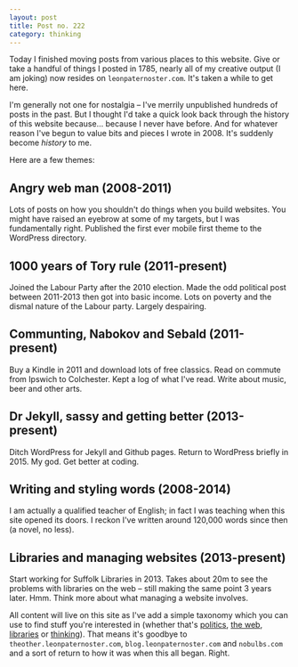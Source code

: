 ```yaml
---
layout: post
title: Post no. 222
category: thinking
---
```


Today I finished moving posts from various places to this website. Give or take a handful of things I posted in 1785, nearly all of my creative output (I am joking) now resides on `leonpaternoster.com`. It's taken a while to get here.

I'm generally not one for nostalgia &#8211; I've merrily unpublished hundreds of posts in the past. But I thought I'd take a quick look back through the history of this website because&hellip; because I never have before. And for whatever reason I've begun to value bits and pieces I wrote in 2008. It's suddenly become _history_ to me.

Here are a few themes:

## Angry web man (2008-2011)

Lots of posts on how you shouldn't do things when you build websites. You might have raised an eyebrow at some of my targets, but I was fundamentally right. Published the first ever mobile first theme to the WordPress directory.

## 1000 years of Tory rule (2011-present)

Joined the Labour Party after the 2010 election. Made the odd political post between 2011-2013 then got into basic income. Lots on poverty and the dismal nature of the Labour party. Largely despairing.

## Communting, Nabokov and Sebald (2011-present)

Buy a Kindle in 2011 and download lots of free classics. Read on commute from Ipswich to Colchester. Kept a log of what I've read. Write about music, beer and other arts.

## Dr Jekyll, sassy and getting better (2013-present)

Ditch WordPress for Jekyll and Github pages. Return to WordPress briefly in 2015. My god. Get better at coding.

## Writing and styling words (2008-2014)

I am actually a qualified teacher of English; in fact I was teaching when this site opened its doors. I reckon I've written around 120,000 words since then (a novel, no less).

## Libraries and managing websites (2013-present)

Start working for Suffolk Libraries in 2013. Takes about 20m to see the problems with libraries on the web &#8211; still making the same point 3 years later. Hmm. Think more about what managing a website involves.

All content will live on this site as I've add a simple taxonomy which you can use to find stuff you're interested in (whether that's [politics](/blog/politics), [the web](/blog/web), [libraries](/blog/libraries) or [thinking](/blog/thinking)). That means it's goodbye to `theother.leonpaternoster.com`, `blog.leonpaternoster.com` and `nobulbs.com` and a sort of return to how it was when this all began. Right.
